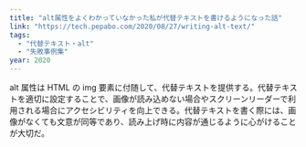 ```yaml
---
title: "alt属性をよくわかっていなかった私が代替テキストを書けるようになった話"
link: "https://tech.pepabo.com/2020/08/27/writing-alt-text/"
tags:
  - "代替テキスト・alt"
  - "失敗事例集"
year: 2020
---
```


alt 属性は HTML の img 要素に付随して、代替テキストを提供する。代替テキストを適切に設定することで、画像が読み込めない場合やスクリーンリーダーで利用される場合にアクセシビリティを向上できる。代替テキストを書く際には、画像がなくても文意が同等であり、読み上げ時に内容が通じるように心がけることが大切だ。
